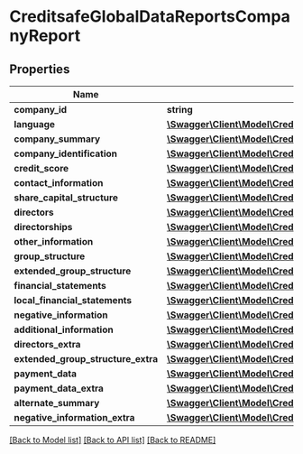 # CreditsafeGlobalDataReportsCompanyReport

## Properties
Name | Type | Description | Notes
------------ | ------------- | ------------- | -------------
**company_id** | **string** |  | [optional] 
**language** | [**\Swagger\Client\Model\CreditsafeGlobalDataLanguage**](CreditsafeGlobalDataLanguage.md) |  | [optional] 
**company_summary** | [**\Swagger\Client\Model\CreditsafeGlobalDataReportsLtdCompanySummary**](CreditsafeGlobalDataReportsLtdCompanySummary.md) |  | [optional] 
**company_identification** | [**\Swagger\Client\Model\CreditsafeGlobalDataReportsLtdCompanyIdentification**](CreditsafeGlobalDataReportsLtdCompanyIdentification.md) |  | [optional] 
**credit_score** | [**\Swagger\Client\Model\CreditsafeGlobalDataReportsLtdCreditScore**](CreditsafeGlobalDataReportsLtdCreditScore.md) |  | [optional] 
**contact_information** | [**\Swagger\Client\Model\CreditsafeGlobalDataReportsLtdContactInformation**](CreditsafeGlobalDataReportsLtdContactInformation.md) |  | [optional] 
**share_capital_structure** | [**\Swagger\Client\Model\CreditsafeGlobalDataReportsLtdShareCapitalStructure**](CreditsafeGlobalDataReportsLtdShareCapitalStructure.md) |  | [optional] 
**directors** | [**\Swagger\Client\Model\CreditsafeGlobalDataReportsLtdDirectors**](CreditsafeGlobalDataReportsLtdDirectors.md) |  | [optional] 
**directorships** | [**\Swagger\Client\Model\CreditsafeGlobalDataReportsDirectorships**](CreditsafeGlobalDataReportsDirectorships.md) |  | [optional] 
**other_information** | [**\Swagger\Client\Model\CreditsafeGlobalDataReportsLtdOtherInformation**](CreditsafeGlobalDataReportsLtdOtherInformation.md) |  | [optional] 
**group_structure** | [**\Swagger\Client\Model\CreditsafeGlobalDataReportsLtdGroupStructure**](CreditsafeGlobalDataReportsLtdGroupStructure.md) |  | [optional] 
**extended_group_structure** | [**\Swagger\Client\Model\CreditsafeGlobalDataReportsCompanyInGroup[]**](CreditsafeGlobalDataReportsCompanyInGroup.md) |  | [optional] 
**financial_statements** | [**\Swagger\Client\Model\CreditsafeGlobalDataReportsGlobalFinancialsGGS[]**](CreditsafeGlobalDataReportsGlobalFinancialsGGS.md) |  | [optional] 
**local_financial_statements** | [**\Swagger\Client\Model\CreditsafeGlobalDataReportsLtdFinancialStatement[]**](CreditsafeGlobalDataReportsLtdFinancialStatement.md) |  | [optional] 
**negative_information** | [**\Swagger\Client\Model\CreditsafeGlobalDataReportsReportNegativeInformation**](CreditsafeGlobalDataReportsReportNegativeInformation.md) |  | [optional] 
**additional_information** | [**\Swagger\Client\Model\CreditsafeGlobalDataReportsReportAdditionalInformation**](CreditsafeGlobalDataReportsReportAdditionalInformation.md) |  | [optional] 
**directors_extra** | [**\Swagger\Client\Model\CreditsafeGlobalDataReportsLtdDirectorsExtra**](CreditsafeGlobalDataReportsLtdDirectorsExtra.md) |  | [optional] 
**extended_group_structure_extra** | [**\Swagger\Client\Model\CreditsafeGlobalDataReportsLtdExtendedGroupStructureExtra**](CreditsafeGlobalDataReportsLtdExtendedGroupStructureExtra.md) |  | [optional] 
**payment_data** | [**\Swagger\Client\Model\CreditsafeGlobalDataReportsReportPaymentData**](CreditsafeGlobalDataReportsReportPaymentData.md) |  | [optional] 
**payment_data_extra** | [**\Swagger\Client\Model\CreditsafeGlobalDataReportsReportPaymentDataExtra**](CreditsafeGlobalDataReportsReportPaymentDataExtra.md) |  | [optional] 
**alternate_summary** | [**\Swagger\Client\Model\CreditsafeGlobalDataReportsReportAlternateSummary**](CreditsafeGlobalDataReportsReportAlternateSummary.md) |  | [optional] 
**negative_information_extra** | [**\Swagger\Client\Model\CreditsafeGlobalDataReportsReportNegativeInformationExtra**](CreditsafeGlobalDataReportsReportNegativeInformationExtra.md) |  | [optional] 

[[Back to Model list]](../../README.md#documentation-for-models) [[Back to API list]](../../README.md#documentation-for-api-endpoints) [[Back to README]](../../README.md)

